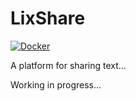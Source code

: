 # LixShare

[![Docker](https://github.com/ZingLix/LixShare/actions/workflows/main.yml/badge.svg)](https://github.com/ZingLix/LixShare/actions/workflows/main.yml)

A platform for sharing text... 

Working in progress...
